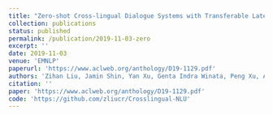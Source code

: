 ```yaml
---
title: "Zero-shot Cross-lingual Dialogue Systems with Transferable Latent Variables"
collection: publications
status: published
permalink: /publication/2019-11-03-zero
excerpt: ''
date: 2019-11-03
venue: 'EMNLP'
paperurl: 'https://www.aclweb.org/anthology/D19-1129.pdf'
authors: 'Zihan Liu, Jamin Shin, Yan Xu, Genta Indra Winata, Peng Xu, Andrea Madotto and Pascale Fung'
citation: ''
paper: 'https://www.aclweb.org/anthology/D19-1129.pdf'
code: 'https://github.com/zliucr/Crosslingual-NLU'
---
```

